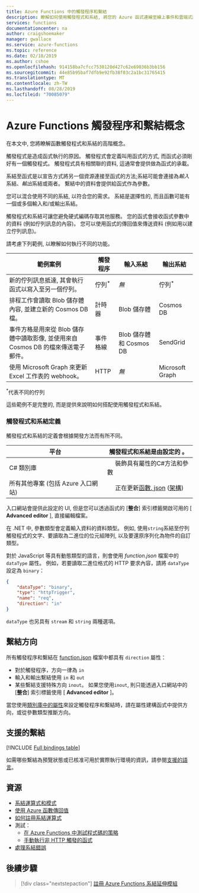 ```yaml
---
title: Azure Functions 中的觸發程序和繫結
description: 瞭解如何使用觸發程式和系結, 將您的 Azure 函式連線至線上事件和雲端式服務。
services: functions
documentationcenter: na
author: craigshoemaker
manager: gwallace
ms.service: azure-functions
ms.topic: reference
ms.date: 02/18/2019
ms.author: cshoe
ms.openlocfilehash: 914158ba7cfcc7530120d427c62e69036b3bb156
ms.sourcegitcommit: 44e85b95baf7dfb9e92fb38f03c2a1bc31765415
ms.translationtype: MT
ms.contentlocale: zh-TW
ms.lasthandoff: 08/28/2019
ms.locfileid: "70085079"
---
```

# <a name="azure-functions-triggers-and-bindings-concepts"></a>Azure Functions 觸發程序和繫結概念

在本文中, 您將瞭解函數觸發程式和系結的高階概念。

觸發程式是造成函式執行的原因。 觸發程式會定義叫用函式的方式, 而函式必須剛好有一個觸發程式。 觸發程式具有相關聯的資料, 這通常會提供做為函式的承載。 

系結至函式是以宣告方式將另一個資源連接至函式的方法;系結可能會連接為*輸入*系結、*輸出*系結或兩者。 繫結中的資料會提供給函式作為參數。

您可以混合使用不同的系結, 以符合您的需求。 系結是選擇性的, 而且函數可能有一個或多個輸入和/或輸出系結。

觸發程式和系結可讓您避免硬式編碼存取其他服務。 您的函式會接收函式參數中的資料 (例如佇列訊息的內容)。 您可以使用函式的傳回值來傳送資料 (例如用以建立佇列訊息)。 

請考慮下列範例, 以瞭解如何執行不同的功能。

| 範例案例 | 觸發程序 | 輸入系結 | 輸出系結 |
|-------------|---------|---------------|----------------|
| 新的佇列訊息抵達, 其會執行函式以寫入至另一個佇列。 | 佇列<sup>*</sup> | *無* | 佇列<sup>*</sup> |
|排程工作會讀取 Blob 儲存體內容, 並建立新的 Cosmos DB 檔。 | 計時器 | Blob 儲存體 | Cosmos DB |
|事件方格是用來從 Blob 儲存體中讀取影像, 並使用來自 Cosmos DB 的檔來傳送電子郵件。 | 事件格線 | Blob 儲存體和 Cosmos DB | SendGrid |
| 使用 Microsoft Graph 來更新 Excel 工作表的 webhook。 | HTTP | *無* | Microsoft Graph |

<sup>\*</sup>代表不同的佇列

這些範例不是完整的, 而是提供來說明如何搭配使用觸發程式和系結。

###  <a name="trigger-and-binding-definitions"></a>觸發程式和系結定義

觸發程式和系結的定義會根據開發方法而有所不同。

| 平台 | 觸發程式和系結是由設定的 。 |
|-------------|--------------------------------------------|
| C# 類別庫 | &nbsp;&nbsp;&nbsp;&nbsp;&nbsp;裝飾具有屬性的C#方法和參數 |
| 所有其他專案 (包括 Azure 入口網站) | &nbsp;&nbsp;&nbsp;&nbsp;&nbsp;正在更新[函數. json](./functions-reference.md) ([架構](http://json.schemastore.org/function)) |

入口網站會提供此設定的 UI, 但是您可以透過函式的 [**整合**] 索引標籤開啟可用的 [ **Advanced editor** ], 直接編輯檔案。

在 .NET 中, 參數類型會定義輸入資料的資料類型。 例如, 使用`string`系結至佇列觸發程式的文字、要讀取為二進位的位元組陣列, 以及要還原序列化為物件的自訂類型。

對於 JavaScript 等具有動態類型的語言，則會使用 *function.json* 檔案中的 `dataType` 屬性。 例如，若要讀取二進位格式的 HTTP 要求內容，請將 `dataType` 設定為 `binary`：

```json
{
    "dataType": "binary",
    "type": "httpTrigger",
    "name": "req",
    "direction": "in"
}
```

`dataType` 也另具有 `stream` 和 `string` 兩種選項。

## <a name="binding-direction"></a>繫結方向

所有觸發程序和繫結在 [function.json](./functions-reference.md) 檔案中都具有 `direction` 屬性：

- 對於觸發程序，方向一律為 `in`
- 輸入和輸出繫結使用 `in` 和 `out`
- 某些繫結支援特殊方向 `inout`。 如果您使用`inout`, 則只能透過入口網站中的 [**整合**] 索引標籤使用 [ **Advanced editor** ]。

當您使用[類別庫中的屬性](functions-dotnet-class-library.md)來設定觸發程序和繫結時，請在屬性建構函式中提供方向，或從參數類型推斷方向。

## <a name="supported-bindings"></a>支援的繫結

[!INCLUDE [Full bindings table](../../includes/functions-bindings.md)]

如需哪些繫結為預覽狀態或已核准可用於實際執行環境的資訊，請參閱[支援的語言](supported-languages.md)。

## <a name="resources"></a>資源
- [系結運算式和模式](./functions-bindings-expressions-patterns.md)
- [使用 Azure 函數傳回值](./functions-bindings-return-value.md)
- [如何註冊系結運算式](./functions-bindings-register.md)
- 測試：
  - [在 Azure Functions 中測試程式碼的策略](functions-test-a-function.md)
  - [手動執行非 HTTP 觸發的函式](functions-manually-run-non-http.md)
- [處理系結錯誤](./functions-bindings-errors.md)

## <a name="next-steps"></a>後續步驟
> [!div class="nextstepaction"]
> [註冊 Azure Functions 系結延伸模組](./functions-bindings-register.md)
